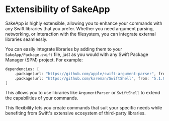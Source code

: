 # Extensibility of SakeApp

SakeApp is highly extensible, allowing you to enhance your commands with any Swift libraries that you prefer. Whether you need argument parsing, networking, or interaction with the filesystem, you can integrate external libraries seamlessly.

You can easily integrate libraries by adding them to your `SakeApp/Package.swift` file, just as you would with any Swift Package Manager (SPM) project. For example:

```swift
dependencies: [
    .package(url: "https://github.com/apple/swift-argument-parser", from: "1.2.0"),
    .package(url: "https://github.com/kareman/SwiftShell", from: "5.1.0")
]
```

This allows you to use libraries like `ArgumentParser` or `SwiftShell` to extend the capabilities of your commands.

This flexibility lets you create commands that suit your specific needs while benefiting from Swift's extensive ecosystem of third-party libraries.
